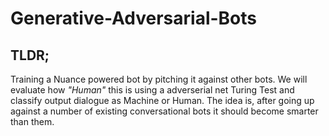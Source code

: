 # Generative-Adversarial-Bots

## TLDR;
Training a Nuance powered bot by pitching it against other bots. We will evaluate how *"Human"* this is  using a adverserial  net Turing Test and classify output dialogue as Machine or Human. The idea is, after going up against a number of existing conversational bots it should become smarter than them.




